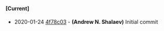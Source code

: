 
#### [Current]

#### 
 * 2020-01-24 [4f78c03](../../commit/4f78c03) - __(Andrew N. Shalaev)__ Initial commit
